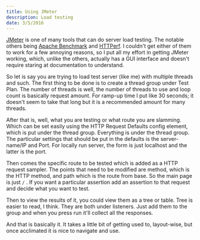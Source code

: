 ```yaml
---
title: Using JMeter
description: Load testing
date: 3/5/2016
---
```


[JMeter](https://jmeter.apache.org/) is one of many tools that can do server load testing. The notable others being [Apache Benchmark](https://httpd.apache.org/docs/2.2/programs/ab.html) and [HTTPerf](http://www.labs.hpe.com/research/linux/httperf/). I couldn't get either of them to work for a few annoying reasons, so I put all my effort in getting JMeter working, which, unlike the others, actually has a GUI interface and doesn't require staring at documentation to understand.

So let is say you are trying to load test server (like me) with multiple threads and such. The first thing to be done is to create a thread group under Test Plan. The number of threads is well, the number of threads to use and loop count is basically request amount. For ramp-up time I put like 30 seconds; it doesn't seem to take that long but it is a recommended amount for many threads.

After that is, well, what you are testing or what route you are slamming. Which can be set easily using the HTTP Request Defaults config element, which is put under the thread group. Everything is under the thread group. The particular settings that should be put in the defaults is the server-name/IP and Port. For locally run server, the form is just localhost and the latter is the port.

Then comes the specific route to be tested which is added as a HTTP request sampler. The points that need to be modified are method, which is the HTTP method, and path which is the route from base. So the main page is just `/` . If you want a particular assertion add an assertion to that request and decide what you want to test.

Then to view the results of it, you could view them as a tree or table. Tree is easier to read, I think. They are both under listeners. Just add them to the group and when you press run it'll collect all the responses.

And that is basically it. It takes a little bit of getting used to, layout-wise, but once acclimated it is nice to navigate and use.
